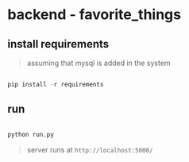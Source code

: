 # backend - favorite_things

## install requirements

> assuming that mysql is added in the system

```python

pip install -r requirements

```

## run

```python

python run.py

```

>server runs at `http://localhost:5000/`
